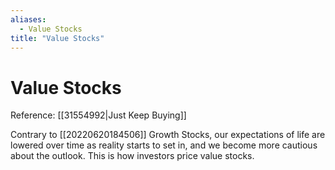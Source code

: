 ```yaml
---
aliases:
  - Value Stocks
title: "Value Stocks"
---
```


# Value Stocks

Reference: [[31554992|Just Keep Buying]]

Contrary to [[20220620184506]] Growth Stocks, our expectations of life are lowered over time as reality starts to set in, and we become more cautious about the outlook. This is how investors price value stocks.